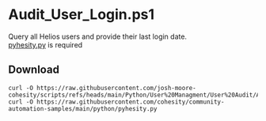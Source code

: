 # **Audit_User_Login.ps1**

   Query all Helios users and provide their last login date.<br />
   [pyhesity.py](https://github.com/bseltz-cohesity/scripts/tree/master/python/pyhesity) is required

## **Download**

    curl -O https://raw.githubusercontent.com/josh-moore-cohesity/scripts/refs/heads/main/Python/User%20Managment/User%20Audit/Audit_User_Login.py
    curl -O https://raw.githubusercontent.com/cohesity/community-automation-samples/main/python/pyhesity.py

